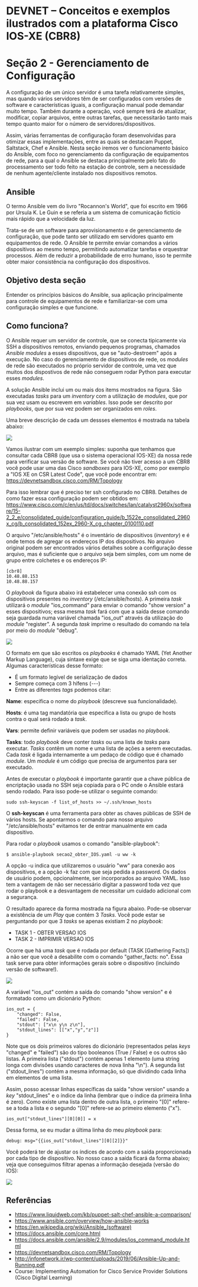 DEVNET – Conceitos e exemplos ilustrados com a plataforma Cisco IOS-XE (CBR8)
======

Seção 2 - Gerenciamento de Configuração
=================

A configuração de um único servidor é uma tarefa relativamente simples, mas quando vários servidores têm de ser configurados com versões de software e características iguais, a configuração manual pode demandar muito tempo. Também durante a operação, você sempre terá de atualizar, modificar, copiar arquivos, entre outras tarefas, que necessitarão tanto mais tempo quanto maior for o número de servidores/dispositivos.

Assim, várias ferramentas de configuração foram desenvolvidas para otimizar essas implementações, entre as quais se destacam Puppet, Saltstack, Chef e Ansible. Nesta seção iremos ver o funcionamento básico do Ansible, com foco no gerenciamento da configuração de equipamentos de rede, para a qual o Ansible se destaca principalmente pelo fato do processamento ser todo feito na estação de controle, sem a necessidade de nenhum agente/cliente instalado nos dispositivos remotos.


Ansible
-------

O termo Ansible vem do livro "Rocannon's World", que foi escrito em 1966 por Ursula K. Le Guin e se referia a um sistema de comunicação fictício mais rápido que a velocidade da luz.

Trata-se de um software para aprovisionamento e de gerenciamento de configuração, que pode tanto ser utilizado em servidores quanto em equipamentos de rede. O Ansible te permite enviar comandos a vários dispositivos ao mesmo tempo, permitindo automatizar tarefas e orquestrar processos. Além de reduzir a probabilidade de erro humano, isso te permite obter maior consistência na configuração dos dispositivos.

Objetivo desta seção
--------------------
Entender os princípios básicos do Ansible, sua aplicação principalmente para controle de equipamentos de rede e familiarizar-se com uma configuração simples e que funcione.

Como funciona?
--------------
O Ansible requer um servidor de controle, que se conecta tipicamente via SSH a dispositivos remotos, enviando pequenos programas, chamados _Ansible modules_ a esses dispositivos, que se "auto-destroem" após a execução. No caso do gerenciamento de dispositivos de rede, os _modules_ de rede são executados no próprio servidor de controle, uma vez que muitos dos dispostivos de rede não conseguem rodar Python para executar esses _modules_.

A solução Ansible inclui um ou mais dos items mostrados na figura. São executadas _tasks_ para um _inventory_ com a utilização de _modules_, que por sua vez usam ou escrevem em _variables_. Isso pode ser descrito por _playbooks_, que por sua vez podem ser organizados em _roles_.

Uma breve descrição de cada um dessses elementos é mostrada na tabela abaixo:

![](termos2.jpg)

Vamos ilustrar com um exemplo simples: suponha que tenhamos que consultar cada CBR8 (que usa o sistema operacional IOS-XE) da nossa rede para verificar sua versão de software. Se você não tiver acesso a um CBR8 você pode usar uma das Cisco _sandboxes_ para IOS-XE, como por exemplo a "IOS XE on CSR Latest Code", que você pode encontrar em: https://devnetsandbox.cisco.com/RM/Topology 

Para isso lembrar que é preciso ter ssh configurado no CBR8. Detalhes de como fazer essa configuração podem ser obtidos em: https://www.cisco.com/c/en/us/td/docs/switches/lan/catalyst2960x/software/15-2_2_e/consolidated_guide/configuration_guide/b_1522e_consolidated_2960x_cg/b_consolidated_152ex_2960-X_cg_chapter_0100110.pdf

O arquivo "/etc/ansible/hosts" é o inventário de dispositivos (_inventory_) e é onde temos de agregar os endereços IP dos dispositivos. No arquivo original podem ser encontrados vários detalhes sobre a configuração desse arquivo, mas é suficiente que o arquivo seja bem simples, com um nome de grupo entre colchetes e os endereços IP:
```
[cbr8]
10.48.88.153
10.48.88.157
```

O _playbook_ da figura abaixo irá estabelecer uma conexão ssh com os dispositivos presentes no _inventory_ (/etc/ansible/hosts). A primeira _task_ utilizará o _module_ "ios_command" para enviar o comando "show version" a esses dispositivos; essa mesma _task_ fará com que a saída desse comando seja guardada numa variável chamada "ios_out" através da utilização do _module_ "register". A segunda _task_ imprime o resultado do comando na tela por meio do _module_ "debug".

![](canvas_10.jpg)

O formato em que são escritos os _playbooks_ é chamado YAML (Yet Another Markup Language), cuja sintaxe exige que se siga uma identação correta. Algumas características desse formato:

- É um formato legível de serialização de dados
- Sempre começa com 3 hífens (---)
- Entre as diferentes _tags_ podemos citar:

**Name**: especifica o nome do _playbook_ (descreve sua funcionalidade).

**Hosts**: é uma tag mandatória que especifica a lista ou grupo de hosts contra o qual será rodado a _task_. 

**Vars**: permite definir variáveis que podem ser usadas no _playbook_.

**Tasks**: todo _playbook_ deve conter _tasks_ ou uma lista de _tasks_ para executar. _Tasks_ contêm um nome e uma lista de ações a serem executadas. Cada _task_ é ligada internamente a um pedaço de código que é chamado _module_. Um _module_ é um código que precisa de argumentos para ser executado.

Antes de executar o _playbook_ é importante garantir que a chave pública de encriptação usada no SSH seja copiada para o PC onde o Ansible estará sendo rodado. Para isso pode-se utilizar o seguinte comando:

`sudo ssh-keyscan -f list_of_hosts >> ~/.ssh/known_hosts
`

O **ssh-keyscan** é uma ferramenta para obter as chaves públicas de SSH de vários hosts. Se apontarmos o comando para nosso arquivo "/etc/ansible/hosts" evitamos ter de entrar manualmente em cada dispositivo. 

Para rodar o _playbook_ usamos o comando "ansible-playbook":

```
$ ansible-playbook secao2_obter_IOS.yaml -u ww -k
```

A opção -u indica que utilizaremos o usuário "ww" para conexão aos dispositivos, e a opção -k faz com que seja pedida a password. Os dados de usuário podem, opcionalmente, ser incorporados ao arquivo YAML. Isso tem a vantagem de não ser necessário digitar a password toda vez que rodar o playbook e a desvantagem de necessitar um cuidado adicional com a segurança.

O resultado aparece da forma mostrada na figura abaixo. Pode-se observar a existência de um _Play_ que contém 3 _Tasks_. Você pode estar se perguntando por que 3 _tasks_ se apenas existiam 2 no _playbook_:

- TASK 1 - OBTER VERSAO IOS
- TASK 2 - IMPRIMIR VERSAO IOS

Ocorre que há uma _task_ que é rodada por default (TASK [Gathering Facts]) a não ser que você a desabilite com o comando "gather_facts: no". Essa task serve para obter informações gerais sobre o dispositivo (incluindo versão de software!). 

![](canvas_7.jpg)

A variável "ios_out" contém a saída do comando "show version" e é formatado como um dicionário Python:

````
ios_out = {
    "changed": False,
    "failed": False,
    "stdout": ["x\n y\n z\n"],
    "stdout_lines": [["x","y","z"]]
}
````
Note que os dois primeiros valores do dicionário (representados pelas _keys_ "changed" e "failed") são do tipo booleanos (True / False) e os outros são listas. A primeira lista ("stdout") contém apenas 1 elemento (uma string longa com divisões usando caracteres de nova linha "\n"). A segunda list ("stdout_lines") contém a mesma informação, só que dividindo cada linha em elementos de uma lista.
 
Assim, posso acessar linhas específicas da saída "show version" usando a _key_ "stdout_lines" e o índice da linha (lembrar que o índice da primeira linha é zero). Como existe uma lista dentro de outra lista, o primeiro "[0]" refere-se a toda a lista e o segundo "[0]" refere-se ao primeiro elemento ("x").
```
ios_out["stdout_lines"][0][0]] = x
```
Dessa forma, se eu mudar a última linha do meu _playbook_ para:
````
debug: msg="{{ios_out["stdout_lines"][0][2]}}"
````
Você poderá ter de ajustar os índices de acordo com a saída proporcionada por cada tipo de dispositivo. No nosso caso a saída ficará da forma abaixo; veja que conseguimos filtrar apenas a informação desejada (versão do IOS):

![](canvas_9.jpg)

Referências
-----------
- https://www.liquidweb.com/kb/puppet-salt-chef-ansible-a-comparison/
- https://www.ansible.com/overview/how-ansible-works  
- https://en.wikipedia.org/wiki/Ansible_(software)   
- https://docs.ansible.com/core.html
- https://docs.ansible.com/ansible/2.9/modules/ios_command_module.html
- https://devnetsandbox.cisco.com/RM/Topology
- http://infonetwork.ir/wp-content/uploads/2019/06/Ansible-Up-and-Running.pdf
- Course: Implementing Automation for Cisco Service Provider Solutions (Cisco Digital Learning)